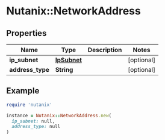 # Nutanix::NetworkAddress

## Properties

| Name | Type | Description | Notes |
| ---- | ---- | ----------- | ----- |
| **ip_subnet** | [**IpSubnet**](IpSubnet.md) |  | [optional] |
| **address_type** | **String** |  | [optional] |

## Example

```ruby
require 'nutanix'

instance = Nutanix::NetworkAddress.new(
  ip_subnet: null,
  address_type: null
)
```

